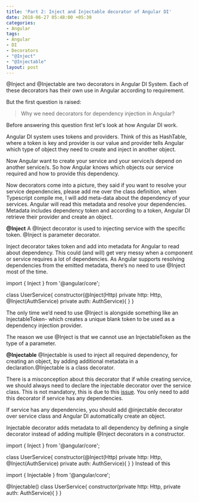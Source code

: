 ```yaml
---
title: 'Part 2: Inject and Injectable decorator of Angular DI'
date: 2018-06-27 05:48:00 +05:30
categories:
- Angular
tags:
- Angular
- DI
- Decorators
- "@Inject"
- "@Injectable"
layout: post
---
```


@Inject and @Injectable are two decorators in Angular DI System. Each of these decorators has their own use in Angular according to requirement.

But the first question is raised: 
> Why we need decorators for dependency injection in Angular?

Before answering this question first let's look at how Angular DI work.

Angular DI system uses tokens and providers. Think of this as HashTable, where a token is key and provider is our value and provider tells Angular which type of object they need to create and inject in another object.

Now Angular want to create your service and your service/s depend on another service/s. So how Angular knows which objects our service required and how to provide this dependency.

Now decorators come into a picture, they said if you want to resolve your service dependencies, please add me over the class definition, when Typescript compile me, I will add meta-data about the dependency of your services. Angular will read this metadata and resolve your dependencies. Metadata includes dependency token and according to a token, Angular DI retrieve their provider and create an object. 

**@Inject**
A @Inject decorator is used to injecting service with the specific token. @Inject is parameter decorator.

Inject decorator takes token and add into metadata for Angular to read about dependency. This could (and will) get very messy when a component or service requires a lot of dependencies. As Angular supports resolving dependencies from the emitted metadata, there’s no need to use @Inject most of the time.

import { Inject } from  '@angular/core';

class UserService{
   constructor(@Inject(Http) private http: Http, @Inject(AuthService) private auth: AuthService){
   }
}

The only time we’d need to use @Inject is alongside something like an InjectableToken- which creates a unique blank token to be used as a dependency injection provider.

The reason we use @Inject is that we cannot use an InjectableToken as the type of a parameter.


**@Injectable**
@Injectable is used to inject all required dependency, for creating an object, by adding additional metadata in a declaration.@Injectable is a class decorator.

There is a misconception about this decorator that if while creating service, we should always need to declare the injectable decorator over the service class. This is not mandatory, this is due to this [issue](https://github.com/angular/angular/issues/13820).
You only need to add this decorator if service has any dependencies.

If service has any dependencies, you should add @injectable decorator over service class and Angular DI automatically create an object.

Injectable decorator adds metadata to all dependency by defining a single decorator instead of adding multiple @Inject decorators in a constructor.

import { Inject } from  '@angular/core';

class UserService{
   constructor(@Inject(Http) private http: Http, @Inject(AuthService) private auth: AuthService){
   }
}
Instead of this

import { Injectable } from  '@angular/core';

@Injectable()
class UserService{
   constructor(private http: Http, private auth: AuthService){
   }
}



